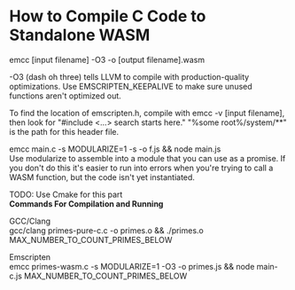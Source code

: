 # How to Compile C Code to Standalone WASM

emcc [input filename] -O3 -o [output filename].wasm

-O3 (dash oh three) tells LLVM to compile with production-quality optimizations. Use EMSCRIPTEN_KEEPALIVE to make sure unused functions aren't optimized out.

To find the location of emscripten.h, compile with emcc -v [input filename], then look for "#include <...> search starts here." "%some root%/system/\*\*" is the path for this header file.

emcc main.c -s MODULARIZE=1 -s -o f.js && node main.js  
Use modularize to assemble into a module that you can use as a promise. If you don't do this it's easier to run into errors when you're trying to call a WASM function, but the code isn't yet instantiated.

TODO: Use Cmake for this part  
**Commands For Compilation and Running**

GCC/Clang  
gcc/clang primes-pure-c.c -o primes.o && ./primes.o MAX_NUMBER_TO_COUNT_PRIMES_BELOW

Emscripten  
emcc primes-wasm.c -s MODULARIZE=1 -O3 -o primes.js && node main-c.js MAX_NUMBER_TO_COUNT_PRIMES_BELOW
